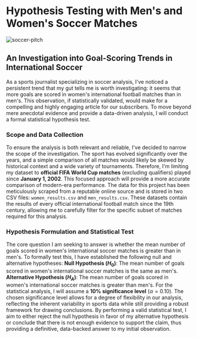# Hypothesis Testing with Men's and Women's Soccer Matches

![soccer-pitch](https://github.com/user-attachments/assets/6d0151d4-dfaf-478a-aadb-144ee54afc37)

## An Investigation into Goal-Scoring Trends in International Soccer

As a sports journalist specializing in soccer analysis, I've noticed a persistent trend that my gut tells me is worth investigating: it seems that more goals are scored in women's international football matches than in men's. This observation, if statistically validated, would make for a compelling and highly engaging article for our subscribers. To move beyond mere anecdotal evidence and provide a data-driven analysis, I will conduct a formal statistical hypothesis test.

### Scope and Data Collection

To ensure the analysis is both relevant and reliable, I've decided to narrow the scope of the investigation. The sport has evolved significantly over the years, and a simple comparison of all matches would likely be skewed by historical context and a wide variety of tournaments. Therefore, I'm limiting my dataset to **official FIFA World Cup matches** (excluding qualifiers) played since **January 1, 2002**. This focused approach will provide a more accurate comparison of modern-era performance.
The data for this project has been meticulously scraped from a reputable online source and is stored in two CSV files: `women_results.csv` and `men_results.csv`. These datasets contain the results of every official international football match since the 19th century, allowing me to carefully filter for the specific subset of matches required for this analysis.

### Hypothesis Formulation and Statistical Test

The core question I am seeking to answer is whether the mean number of goals scored in women's international soccer matches is greater than in men's. To formally test this, I have established the following null and alternative hypotheses:
**Null Hypothesis ($H_0$)**: The mean number of goals scored in women's international soccer matches is the same as men's.
**Alternative Hypothesis ($H_A$)**: The mean number of goals scored in women's international soccer matches is greater than men's.
For the statistical analysis, I will assume a **10% significance level** ($\alpha = 0.10$). The chosen significance level allows for a degree of flexibility in our analysis, reflecting the inherent variability in sports data while still providing a robust framework for drawing conclusions. By performing a valid statistical test, I aim to either reject the null hypothesis in favor of my alternative hypothesis or conclude that there is not enough evidence to support the claim, thus providing a definitive, data-backed answer to my initial observation. 
